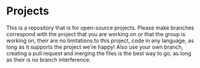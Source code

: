 # Projects
This is a repository that is for open-source projects. 
 Please make branches correspond with the project that you are working on or that the group is working on, 
 their are no limitations to this project, code in any language, as long as it supports the project we're happy!
 Also use your own branch, creating a pull request and merging the files is the best way to go, as long as their is no branch interference.
